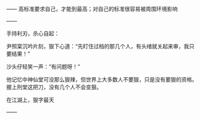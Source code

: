 ——
高标准要求自己，才能到最高；对自己的标准很容易被周围环境影响

——

手持利刃，杀心自起：

尹照棠沉吟片刻，狠下心道：“先盯住过档的那几个人，有头绪就关起来审，我只要结果！”

沙头仔轻笑一声：“有问题呀！”

他记忆中神仙堂可没那么狠辣，但世界上大多数人不要狠，只是没有要狠的资格。握上刑堂这把刀，没有几个人不会变狠。

在江湖上，狠字最天

——

